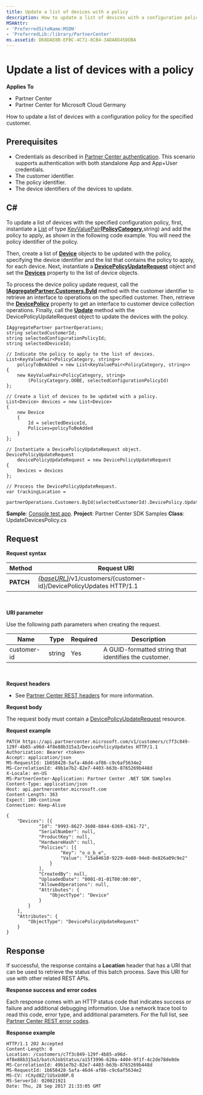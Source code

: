 ```yaml
---
title: Update a list of devices with a policy
description: How to update a list of devices with a configuration policy for the specified customer.
MSHAttr:
- 'PreferredSiteName:MSDN'
- 'PreferredLib:/library/PartnerCenter'
ms.assetid: D68DAE8B-EFBC-4C71-8CB4-3ADA8D45DDBA
---
```


# Update a list of devices with a policy


**Applies To**

-   Partner Center
-   Partner Center for Microsoft Cloud Germany

How to update a list of devices with a configuration policy for the specified customer.

## <span id="Prerequisites"></span><span id="prerequisites"></span><span id="PREREQUISITES"></span>Prerequisites


-   Credentials as described in [Partner Center authentication](partner-center-authentication.md). This scenario supports authentication with both standalone App and App+User credentials.
-   The customer identifier.
-   The policy identifier.
-   The device identifiers of the devices to update.

## <span id="C_"></span><span id="c_"></span>C#


To update a list of devices with the specified configuration policy, first, instantiate a [List](https://msdn.microsoft.com/en-us/library/6sh2ey19.aspx) of type [KeyValuePair](https://msdn.microsoft.com/en-us/library/5tbh8a42.aspx)[**(PolicyCategory,**](pc_sdk_models_devicesdeployment.policycategory)string) and add the policy to apply, as shown in the following code example. You will need the policy identifier of the policy.

Then, create a list of [**Device**](pc_sdk_models_devicesdeployment.device) objects to be updated with the policy, specifying the device identifier and the list that contains the policy to apply, for each device. Next, instantiate a [**DevicePolicyUpdateRequest**](pc_sdk_models_devicesdeployment.devicepolicyupdaterequest) object and set the [**Devices**](pc_sdk_models_devicesdeployment.devicebatchcreationrequest_devices) property to the list of device objects.

To process the device policy update request, call the [**IAggregatePartner.Customers.ById**](pc_sdk_cust.icustomercollection_byid) method with the customer identifier to retrieve an interface to operations on the specified customer. Then, retrieve the [**DevicePolicy**](pc_sdk_cust.icustomer_devicepolicy) property to get an interface to customer device collection operations. Finally, call the [**Update**](pc_sdk_devicesdeployment.icustomerdevicecollection_update) method with the DevicePolicyUpdateRequest object to update the devices with the policy.

```
IAggregatePartner partnerOperations;
string selectedCustomerId;
string selectedConfigurationPolicyId; 
string selectedDeviceId;

// Indicate the policy to apply to the list of devices. 
List<KeyValuePair<PolicyCategory, string>> 
    policyToBeAdded = new List<KeyValuePair<PolicyCategory, string>>
{
    new KeyValuePair<PolicyCategory, string>
        (PolicyCategory.OOBE, selectedConfigurationPolicyId)
};

// Create a list of devices to be updated with a policy.
List<Device> devices = new List<Device>
{
    new Device
    {
        Id = selectedDeviceId,
        Policies=policyToBeAdded
    }
};

// Instantiate a DevicePolicyUpdateRequest object.
DevicePolicyUpdateRequest 
    devicePolicyUpdateRequest = new DevicePolicyUpdateRequest
{
    Devices = devices             
};

// Process the DevicePolicyUpdateRequest.
var trackingLocation = 
    partnerOperations.Customers.ById(selectedCustomerId).DevicePolicy.Update(devicePolicyUpdateRequest);
```

**Sample**: [Console test app](console-test-app.md). **Project**: Partner Center SDK Samples **Class**: UpdateDevicesPolicy.cs

## <span id="Request"></span><span id="request"></span><span id="REQUEST"></span>Request


**Request syntax**

| Method    | Request URI                                                                                         |
|-----------|-----------------------------------------------------------------------------------------------------|
| **PATCH** | [*{baseURL}*](partner-center-rest-urls.md)/v1/customers/{customer-id}/DevicePolicyUpdates HTTP/1.1 |

 

**URI parameter**

Use the following path parameters when creating the request.

| Name        | Type   | Required | Description                                           |
|-------------|--------|----------|-------------------------------------------------------|
| customer-id | string | Yes      | A GUID-formatted string that identifies the customer. |

 

**Request headers**

-   See [Partner Center REST headers](headers.md) for more information.

**Request body**

The request body must contain a [DevicePolicyUpdateRequest](devicedeployment.md#devicepolicyupdaterequest) resource.

**Request example**

```
PATCH https://api.partnercenter.microsoft.com/v1/customers/c7f3c849-129f-4b85-a96d-4f8e88b315a3/DevicePolicyUpdates HTTP/1.1
Authorization: Bearer <token>
Accept: application/json
MS-RequestId: 1b658428-5afa-46d4-af86-c9c6af5634e2
MS-CorrelationId: 49b1e7b2-82e7-4403-b63b-8765269b448d
X-Locale: en-US
MS-PartnerCenter-Application: Partner Center .NET SDK Samples
Content-Type: application/json
Host: api.partnercenter.microsoft.com
Content-Length: 363
Expect: 100-continue
Connection: Keep-Alive

{
    "Devices": [{
            "Id": "9993-8627-3608-6844-6369-4361-72",
            "SerialNumber": null,
            "ProductKey": null,
            "HardwareHash": null,
            "Policies": [{
                    "Key": "o_o_b_e",
                    "Value": "15a04610-9229-4e80-94e0-0e826a09c9e2"
                }
            ],
            "CreatedBy": null,
            "UploadedDate": "0001-01-01T00:00:00",
            "AllowedOperations": null,
            "Attributes": {
                "ObjectType": "Device"
            }
        }
    ],
    "Attributes": {
        "ObjectType": "DevicePolicyUpdateRequest"
    }
}
```

## <span id="Response"></span><span id="response"></span><span id="RESPONSE"></span>Response


If successful, the response contains a **Location** header that has a URI that can be used to retrieve the status of this batch process. Save this URI for use with other related REST APIs.

**Response success and error codes**

Each response comes with an HTTP status code that indicates success or failure and additional debugging information. Use a network trace tool to read this code, error type, and additional parameters. For the full list, see [Partner Center REST error codes](error-codes.md).

**Response example**

```
HTTP/1.1 202 Accepted
Content-Length: 0
Location: /customers/c7f3c849-129f-4b85-a96d-4f8e88b315a3/batchJobStatus/a15f3996-620a-4404-9f1f-4c2de78de0de
MS-CorrelationId: 49b1e7b2-82e7-4403-b63b-8765269b448d
MS-RequestId: 1b658428-5afa-46d4-af86-c9c6af5634e2
MS-CV: rCXyd8Z/lUSxUd0P.0
MS-ServerId: 020021921
Date: Thu, 28 Sep 2017 21:33:05 GMT
```

 

 




